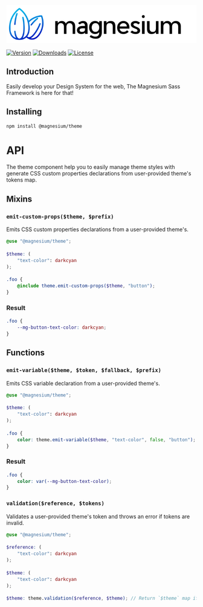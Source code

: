 <div align="center">

![Magnesium Design](.github/banner.svg)

</div>

[![Version](https://flat.badgen.net/npm/v/@magnesium/theme)](https://www.npmjs.com/package/@magnesium/theme)
[![Downloads](https://flat.badgen.net/npm/dt/@magnesium/theme)](https://www.npmjs.com/package/@magnesium/theme)
[![License](https://flat.badgen.net/npm/license/@magnesium/theme)](https://www.npmjs.com/package/@magnesium/theme)

## Introduction

Easily develop your Design System for the web, The Magnesium Sass Framework is here for that!

## Installing

```shell
npm install @magnesium/theme
```

# API

The theme component help you to easily manage theme styles with generate CSS custom properties declarations from
user-provided theme's tokens map.

## Mixins

### `emit-custom-props($theme, $prefix)`

Emits CSS custom properties declarations from a user-provided theme's.

```scss
@use "@magnesium/theme";

$theme: (
    "text-color": darkcyan
);

.foo {
    @include theme.emit-custom-props($theme, "button");
}
```

### Result

```scss
.foo {
    --mg-button-text-color: darkcyan;
}
```

## Functions

### `emit-variable($theme, $token, $fallback, $prefix)`

Emits CSS variable declaration from a user-provided theme's.

```scss
@use "@magnesium/theme";

$theme: (
    "text-color": darkcyan
);

.foo {
    color: theme.emit-variable($theme, "text-color", false, "button");
}
```

### Result

```css
.foo {
    color: var(--mg-button-text-color);
}
```

### `validation($reference, $tokens)`

Validates a user-provided theme's token and throws an error if tokens are invalid.

```scss
@use "@magnesium/theme";

$reference: (
    "text-color": darkcyan
);

$theme: (
    "text-color": darkcyan
);

$theme: theme.validation($reference, $theme); // Return `$theme` map if true or error if false.
```
